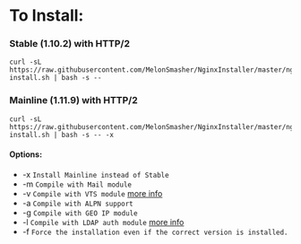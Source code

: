 # To Install:

### Stable (1.10.2) with HTTP/2

```shell
curl -sL https://raw.githubusercontent.com/MelonSmasher/NginxInstaller/master/nginx-install.sh | bash -s --
```

### Mainline (1.11.9) with HTTP/2

```shell
curl -sL https://raw.githubusercontent.com/MelonSmasher/NginxInstaller/master/nginx-install.sh | bash -s -- -x
```

#### Options:

* -x `Install Mainline instead of Stable`
* -m `Compile with Mail module`
* -v `Compile with VTS module` [more info](https://github.com/vozlt/nginx-module-vts)
* -a `Compile with ALPN support`
* -g `Compile with GEO IP module`
* -l `Compile with LDAP auth module` [more info](https://github.com/kvspb/nginx-auth-ldap)
* -f `Force the installation even if the correct version is installed.`
